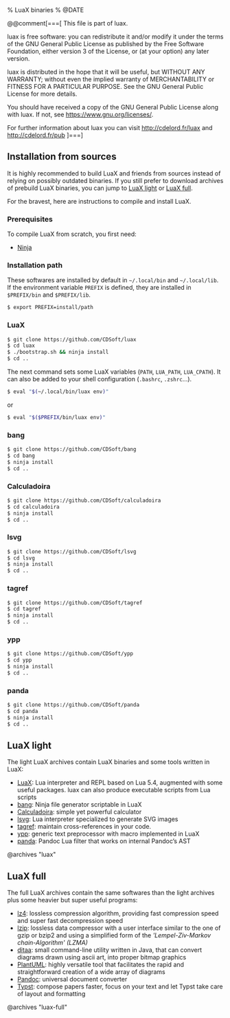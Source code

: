 % LuaX binaries
% @DATE

@@comment[===[
This file is part of luax.

luax is free software: you can redistribute it and/or modify
it under the terms of the GNU General Public License as published by
the Free Software Foundation, either version 3 of the License, or
(at your option) any later version.

luax is distributed in the hope that it will be useful,
but WITHOUT ANY WARRANTY; without even the implied warranty of
MERCHANTABILITY or FITNESS FOR A PARTICULAR PURPOSE.  See the
GNU General Public License for more details.

You should have received a copy of the GNU General Public License
along with luax.  If not, see <https://www.gnu.org/licenses/>.

For further information about luax you can visit
http://cdelord.fr/luax and http://cdelord.fr/pub
]===]

## Installation from sources

It is highly recommended to build LuaX and friends from sources instead of relying on possibly outdated binaries.
If you still prefer to download archives of prebuild LuaX binaries,
you can jump to [LuaX light](#luax-light) or [LuaX full](#luax-full).

For the bravest, here are instructions to compile and install LuaX.

### Prerequisites

To compile LuaX from scratch, you first need:

- [Ninja](https://ninja-build.org/)

### Installation path

These softwares are installed by default in `~/.local/bin` and `~/.local/lib`.
If the environment variable `PREFIX` is defined, they are installed in `$PREFIX/bin` and `$PREFIX/lib`.

``` sh
$ export PREFIX=install/path
```

### LuaX

``` sh
$ git clone https://github.com/CDSoft/luax
$ cd luax
$ ./bootstrap.sh && ninja install
$ cd ..
```

The next command sets some LuaX variables (`PATH`, `LUA_PATH`, `LUA_CPATH`).
It can also be added to your shell configuration (`.bashrc`, `.zshrc`...).

``` sh
$ eval "$(~/.local/bin/luax env)"
```

or

``` sh
$ eval "$($PREFIX/bin/luax env)"
```

### bang

``` sh
$ git clone https://github.com/CDSoft/bang
$ cd bang
$ ninja install
$ cd ..
```

### Calculadoira

``` sh
$ git clone https://github.com/CDSoft/calculadoira
$ cd calculadoira
$ ninja install
$ cd ..
```

### lsvg

``` sh
$ git clone https://github.com/CDSoft/lsvg
$ cd lsvg
$ ninja install
$ cd ..
```

### tagref

``` sh
$ git clone https://github.com/CDSoft/tagref
$ cd tagref
$ ninja install
$ cd ..
```

### ypp

``` sh
$ git clone https://github.com/CDSoft/ypp
$ cd ypp
$ ninja install
$ cd ..
```

### panda

``` sh
$ git clone https://github.com/CDSoft/panda
$ cd panda
$ ninja install
$ cd ..
```

## LuaX light

The light LuaX archives contain LuaX binaries and some tools written in LuaX:

- [LuaX](https://cdelord.fr/luax): Lua interpreter and REPL based on Lua 5.4, augmented with some useful packages. luax can also produce executable scripts from Lua scripts
- [bang](https://cdelord.fr/bang): Ninja file generator scriptable in LuaX
- [Calculadoira](https://cdelord.fr/calculadoira): simple yet powerful calculator
- [lsvg](https://cdelord.fr/lsvg): Lua interpreter specialized to generate SVG images
- [tagref](https://cdelord.fr/tagref): maintain cross-references in your code.
- [ypp](https://cdelord.fr/ypp): generic text preprocessor with macro implemented in LuaX
- [panda](https://cdelord.fr/panda): Pandoc Lua filter that works on internal Pandoc’s AST

@archives "luax"

## LuaX full

The full LuaX archives contain the same softwares than the light archives plus some heavier but super useful programs:

- [lz4](https://lz4.org/): lossless compression algorithm, providing fast compression speed and super fast decompression speed
- [lzip](https://www.nongnu.org/lzip/): lossless data compressor with a user interface similar to the one of gzip or bzip2 and using a simplified form of the *'Lempel-Ziv-Markov chain-Algorithm' (LZMA)*
- [ditaa](https://ditaa.sourceforge.net/): small command-line utility written in Java, that can convert diagrams drawn using ascii art, into proper bitmap graphics
- [PlantUML](https://plantuml.com/): highly versatile tool that facilitates the rapid and straightforward creation of a wide array of diagrams
- [Pandoc](https://pandoc.org/): universal document converter
- [Typst](https://typst.app/): compose papers faster, focus on your text and let Typst take care of layout and formatting

@archives "luax-full"
